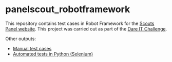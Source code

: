 # panelscout_robotframework
This repository contains test cases in Robot Framework for the [Scouts Panel website](https://scouts-test.futbolkolektyw.pl/login). This project was carried out as part of the [Dare IT Challenge](https://www.dareit.io/challenges/wstep-do-testow-automatycznych).

Other outputs:
* [Manual test cases](https://docs.google.com/spreadsheets/d/1RCin82tfSesU4tCNpFl7ppMIG3XLe50hg9Kswb1hSpE/edit#gid=0) 
* [Automated tests in Python (Selenium)](https://github.com/barbara-wachek/Challenge_portfolio_BW) 


